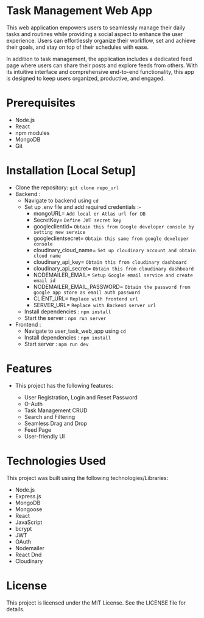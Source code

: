 # Task Management Web App

This web application empowers users to seamlessly manage their daily tasks and routines while providing a social aspect to enhance the user experience. Users can effortlessly organize their workflow, set and achieve their goals, and stay on top of their schedules with ease.

In addition to task management, the application includes a dedicated feed page where users can share their posts and explore feeds from others. With its intuitive interface and comprehensive end-to-end functionality, this app is designed to keep users organized, productive, and engaged.

# Prerequisites
  - Node.js
  - React
  - npm modules
  - MongoDB
  - Git
  
# Installation [Local Setup]
  - Clone the repository: `git clone repo_url` 
  - Backend :
    - Navigate to backend using `cd`
    - Set up .env file and add required credentials :-
        - mongoURL= `Add local or Atlas url for DB`
        - SecretKey= `Define JWT secret key`
        - googleclientid= `Obtain this from Google developer console by setting new service`
        - googleclientsecret= `Obtain this same from google developer console`
        - cloudinary_cloud_name= `Set up cloudinary account and obtain cloud name`
        - cloudinary_api_key= `Obtain this from cloudinary dashboard`
        - cloudinary_api_secret= `Obtain this from cloudinary dashboard`
        - NODEMAILER_EMAIL= `Setup Google email service and create email id`
        - NODEMAILER_EMAIL_PASSWORD= `Obtain the password from google app store as email auth password`
        - CLIENT_URL= `Replace with frontend url`
        - SERVER_URL= `Replace with Backend server url`
    - Install dependencies : `npm install`
    - Start the server : `npm run server`
- Frontend :
    - Navigate to user_task_web_app using `cd`
    - Install dependencies : `npm install`
    - Start server : `npm run dev`
  
# Features

  - This project has the following features:

    - User Registration, Login and Reset Password
    - O-Auth
    - Task Management CRUD
    - Search and Filtering
    - Seamless Drag and Drop
    - Feed Page
    - User-friendly UI
  

  # Technologies Used

  This project was built using the following technologies/Libraries:

   - Node.js
   - Express.js
   - MongoDB
   - Mongoose
   - React
   - JavaScript
   - bcrypt
   - JWT
   - OAuth
   - Nodemailer
   - React Dnd
   - Cloudinary
    
  # License

  This project is licensed under the MIT License. See the LICENSE file for details.
